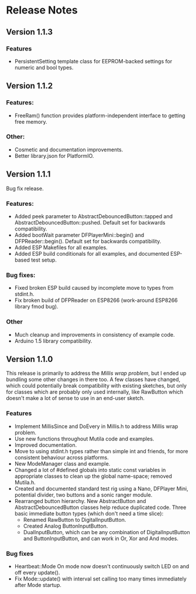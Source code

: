 # Release Notes

## Version 1.1.3

### Features
- PersistentSetting template class for EEPROM-backed settings for numeric and bool types.

## Version 1.1.2

### Features:
- FreeRam() function provides platform-independent interface to getting free memory.

### Other:
- Cosmetic and documentation improvements.
- Better library.json for PlatformIO.

## Version 1.1.1

Bug fix release.

### Features:
- Added peek parameter to AbstractDebouncedButton::tapped and AbstractDebouncedButton::pushed. Default set for backwards compatibility.
- Added bootWait parameter DFPlayerMini::begin() and DFPReader::begin(). Default set for backwards compatibility.
- Added ESP Makefiles for all examples.
- Added ESP build conditionals for all examples, and documented ESP-based test setup.

### Bug fixes:
- Fixed broken ESP build caused by incomplete move to types from stdint.h.
- Fix broken build of DFPReader on ESP8266 (work-around ESP8266 library fmod bug).

### Other
- Much cleanup and improvements in consistency of example code.
- Arduino 1.5 library compatibility.

## Version 1.1.0

This release is primarily to address the *Millis wrap problem*, but I ended up bundling some other changes in there too.  A few classes have changed, which could potentially break compatibility with existing sketches, but only for classes which are probably only used internally, like RawButton which doesn't make a lot of sense to use in an end-user sketch.

### Features
- Implement MillisSince and DoEvery in Millis.h to address Millis wrap problem.
- Use new functions throughout Mutila code and examples.
- Improved documentation.
- Move to using stdint.h types rather than simple int and friends, for more consistent behaviour across platforms.
- New ModeManager class and example.
- Changed a lot of #defined globals into static const variables in appropriate classes to clean up the global name-space; removed Mutila.h.
- Created and documented standard test rig using a Nano, DFPlayer Mini, potential divider, two buttons and a sonic ranger module.
- Rearranged button hierarchy. New AbstractButton and AbstractDebouncedButton classes help reduce duplicated code. Three basic immediate button types (which don't need a time slice):
    - Renamed RawButton to DigitalInputButton.
    - Created Analog ButtonInputButton.
    - DualInputButton, which can be any combination of DigitalInputButton and ButtonInputButton, and can work in Or, Xor and And modes.

### Bug fixes
- Heartbeat::Mode On mode now doesn't continuously switch LED on and off every update().
- Fix Mode::update() with interval set calling too many times immediately after Mode startup.

